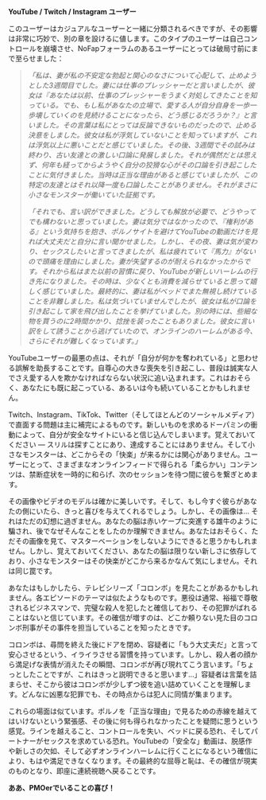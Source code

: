 **YouTube / Twitch / Instagram ユーザー**

このユーザーはカジュアルなユーザーと一緒に分類されるべきですが、その影響は非常に巧妙で、別の章を設けるに値します。このタイプのユーザーは自己コントロールを崩壊させ、NoFapフォーラムのあるユーザーにとっては破局寸前にまで至らせました：

> *「私は、妻が私の不安定な勃起と関心のなさについて心配して、止めようとした3週間目でした。妻には仕事のプレッシャーだと言いましたが、彼女は『あなたは以前、仕事のプレッシャーをうまく対処してきたことを知っている。でも、もし私があなたの立場で、愛する人が自分自身を一歩一歩壊していくのを見続けることになったら、どう感じるだろうか？』と言いました。その言葉は私にとっては反論できないものだったので、止める決意をしました。彼女は私が浮気していないことを知っていますが、これは浮気以上に悪いことだと感じていました。その後、3週間でその試みは終わり、古い友達との激しい口論に発展しました。それが偶然だとは思えず、何年も経ってからようやく自分の狡猾な心がその口論を引き起こしたことに気付きました。当時は正当な理由があると感じていましたが、この特定の友達とはそれ以降一度も口論したことがありません。それがまさに小さなモンスターが働いていた証拠です。*
>
> *「それでも、言い訳ができました。どうしても解放が必要で、どうやってでも構わないと思っていました。妻は気分ではなかったので、『権利がある』という気持ちを抱き、ポルノサイトを避けてYouTubeの動画だけを見れば大丈夫だと自分に言い聞かせました。しかし、その夜、妻は気が変わり、セックスしたいと言ってきましたが、私は疲れていて『馬力』がないので頭痛を理由にしました。妻が失望するのが耐えられなかったからです。それから私はまた以前の習慣に戻り、YouTubeが新しいハーレムの行き先になりました。その時は、少なくとも消費を減らせていると思って嬉しく感じていました。最終的に、妻は私がベッドでまた無視し続けていることを非難しました。私は気づいていませんでしたが、彼女は私が口論を引き起こして家を飛び出したことを挙げていました。別の時には、些細な物を買うのに2時間かかり、捻挫を装ったこともありました。彼女に言い訳をして誘うことから逃げていたので、オンラインのハーレムがある今、さらにそれが難しくなっています。」*

YouTubeユーザーの最悪の点は、それが「自分が何かを奪われている」と思わせる誤解を助長することです。自尊心の大きな喪失を引き起こし、普段は誠実な人でさえ愛する人を欺かなければならない状況に追い込まれます。これはおそらく、あなたにも既に起こっている、あるいは今も続いていることかもしれません。

Twitch、Instagram、TikTok、Twitter（そしてほとんどのソーシャルメディア）で直面する問題は主に補完によるものです。新しいものを求めるドーパミンの衝動によって、自分が安全なサイトにいると信じ込んでしまいます。覚えておいてください — スリルは探すことにあり、達成することにはありません。そして小さなモンスターは、どこからその「快楽」が来るかには関心がありません。ユーザーにとって、さまざまなオンラインフィードで得られる「柔らかい」コンテンツは、禁断症状を一時的に和らげ、次のセッションを待つ間に彼らを繋ぎとめます。

その画像やビデオのモデルは確かに美しいです。そして、もし今すぐ彼らがあなたの側にいたら、きっと喜びを与えてくれるでしょう。しかし、その画像は... それはただの幻想に過ぎません。あなたの脳は赤いケープに突進する雄牛のように騙され、後でなぜそんなことをしたのか理解できません。あなたはおそらく、ただその画像を見て、マスターベーションをしないようにできると思うかもしれません。しかし、覚えておいてください、あなたの脳は限りない新しさに依存しており、小さなモンスターはその快楽がどこから来るかなんて気にしません。それは同じ罠です。

あなたはもしかしたら、テレビシリーズ「コロンボ」を見たことがあるかもしれません。各エピソードのテーマは似たようなものです。悪役は通常、裕福で尊敬されるビジネスマンで、完璧な殺人を犯したと確信しており、その犯罪がばれることはないと信じています。その確信が増すのは、どこか頼りない見た目のコロンボ刑事がその事件を担当していることを知ったときです。

コロンボは、尋問を終えた後にドアを閉め、容疑者に「もう大丈夫だ」と言って安心させるという、イライラさせる習慣を持っています。しかし、殺人者の顔から満足げな表情が消えたその瞬間、コロンボが再び現れてこう言います。「ちょっとしたことですが、これはきっと説明できると思います...」容疑者は言葉を詰まらせ、そこから彼はコロンボが少しずつ彼を追い詰めていくことを理解します。どんなに凶悪な犯罪でも、その時点からは犯人に同情が集まります。

これらの場面は似ています。ポルノを「正当な理由」で見るための赤線を越えてはいけないという緊張感、その後に何も得られなかったことを疑問に思うという感覚。ラインを越えること、コントロールを失い、ベッドに戻る恐れ、そしてパートナーがセックスを求めている恐れ。YouTubeの「安全な」動画は、脱感作や新しさの欠如、そして必ずオンラインハーレムに行くことになるという確信により、もはや満足できなくなります。その最終的な屈辱と恥は、その確信が現実のものとなり、即座に連続視聴へ戻ることです。

**ああ、PMOerでいることの喜び！**